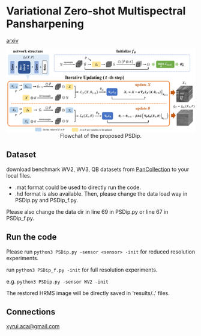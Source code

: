 # Variational Zero-shot Multispectral Pansharpening

[arxiv](https://arxiv.org/pdf/2407.06633)

<img src="./imgs/main.png" align="center">

<div align="center">
Flowchat of the proposed PSDip. 
</div>

## Dataset
download benchmark WV2, WV3, QB datasets from [PanCollection](https://liangjiandeng.github.io/PanCollection.html) to your local files.

* .mat format could be used to directly run the code.
* .hd format is also available. Then, please change the data load way in PSDip.py and PSDip_f.py.

Please also change the data dir in line 69 in PSDip.py or line 67 in PSDip_f.py.

## Run the code
Please run ``python3 PSDip.py -sensor <sensor> -init`` for reduced resolution experiments.

run ``python3 PSDip_f.py -init`` for full resolution experiments.

e.g. ``python3 PSDip.py -sensor WV2 -init``

The restored HRMS image will be directly saved in 'results/..' files. 

## Connections
<a href="mailto:xyrui.aca@gmail.com">xyrui.aca@gmail.com</a> 

